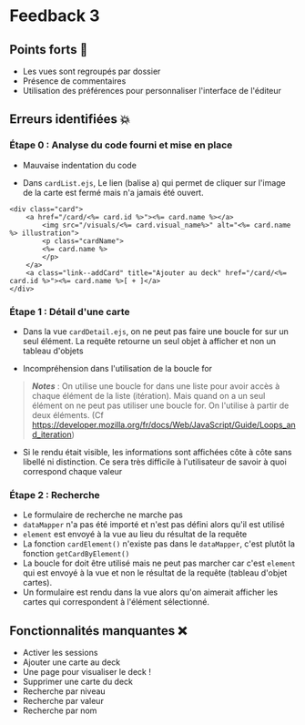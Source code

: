 # Feedback 3

## Points forts :clap:

-   Les vues sont regroupés par dossier
-   Présence de commentaires
-   Utilisation des préférences pour personnaliser l'interface de l'éditeur

## Erreurs identifiées :boom:

### Étape 0 : Analyse du code fourni et mise en place

-   Mauvaise indentation du code

-   Dans `cardList.ejs`, Le lien (balise a) qui permet de cliquer sur l'image de la carte est fermé mais n'a jamais été ouvert.

```
<div class="card">
    <a href="/card/<%= card.id %>"><%= card.name %></a>
        <img src="/visuals/<%= card.visual_name%>" alt="<%= card.name %> illustration">
        <p class="cardName">
        <%= card.name %>
        </p>
    </a>
    <a class="link--addCard" title="Ajouter au deck" href="/card/<%= card.id %>"><%= card.name %>[ + ]</a>
</div>

```

### Étape 1 : Détail d'une carte

-   Dans la vue `cardDetail.ejs`, on ne peut pas faire une boucle for sur un seul élément. La requête retourne un seul objet à afficher et non un tableau d'objets

-   Incompréhension dans l'utilisation de la boucle for

> **_Notes_** : On utilise une boucle for dans une liste pour avoir accès à chaque élément de la liste (itération). Mais quand on a un seul élément on ne peut pas utiliser une boucle for. On l'utilise à partir de deux éléments. (Cf https://developer.mozilla.org/fr/docs/Web/JavaScript/Guide/Loops_and_iteration)

-   Si le rendu était visible, les informations sont affichées côte à côte sans libellé ni distinction. Ce sera très difficile à l'utilisateur de savoir à quoi correspond chaque valeur

### Étape 2 : Recherche

-   Le formulaire de recherche ne marche pas
-   `dataMapper` n'a pas été importé et n'est pas défini alors qu'il est utilisé
-   `element` est envoyé à la vue au lieu du résultat de la requête
-   La fonction `cardElement()` n'existe pas dans le `dataMapper`, c'est plutôt la fonction `getCardByElement()`
-   La boucle for doit être utilisé mais ne peut pas marcher car c'est `element` qui est envoyé à la vue et non le résultat de la requête (tableau d'objet cartes).
-   Un formulaire est rendu dans la vue alors qu'on aimerait afficher les cartes qui correspondent à l'élément sélectionné.

## Fonctionnalités manquantes :x:

-   Activer les sessions
-   Ajouter une carte au deck
-   Une page pour visualiser le deck !
-   Supprimer une carte du deck
-   Recherche par niveau
-   Recherche par valeur
-   Recherche par nom
